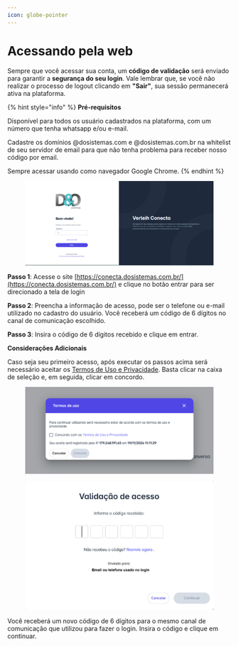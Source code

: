```yaml
---
icon: globe-pointer
---
```


# Acessando pela web

Sempre que você acessar sua conta, um **código de validação** será enviado para garantir a **segurança do seu login**. Vale lembrar que, se você não realizar o processo de logout clicando em **"Sair"**, sua sessão permanecerá ativa na plataforma.&#x20;

&#x20;

{% hint style="info" %}
**Pré-requisitos**

Disponível para todos os usuário cadastrados na plataforma, com um número que tenha whatsapp e/ou e-mail.

Cadastre os domínios @dosistemas.com e @dosistemas.com.br na whitelist de seu servidor de email para que não tenha problema para receber nosso código por email.

Sempre acessar usando como navegador Google Chrome.
{% endhint %}

<figure><img src="../../.gitbook/assets/image (63).png" alt=""><figcaption></figcaption></figure>

**Passo 1**: Acesse o site [https://conecta.dosistemas.com.br/](https://conecta.dosistemas.com.br/) e clique no botão entrar para ser direcionado a tela de login

**Passo 2**: Preencha a informação de acesso, pode ser o telefone ou e-mail utilizado no cadastro do usuário. Você receberá um código de 6 dígitos no canal de comunicação escolhido.

**Passo 3**: Insira o código de 6 dígitos recebido e clique em entrar.

**Considerações Adicionais**

Caso seja seu primeiro acesso, após executar os passos acima será necessário aceitar os [Termos de Uso e Privacidade](https://web.helena.run/terms). Basta clicar na caixa de seleção e, em seguida, clicar em concordo.

<figure><img src="../../.gitbook/assets/image (64).png" alt=""><figcaption></figcaption></figure>

<figure><img src="../../.gitbook/assets/image (65).png" alt=""><figcaption></figcaption></figure>

Você receberá um novo código de 6 dígitos para o mesmo canal de comunicação que utilizou para fazer o login. Insira o código e clique em continuar.
